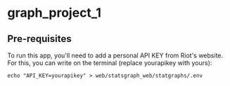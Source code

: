 # graph_project_1

## Pre-requisites
To run this app, you'll need to add a personal API KEY from Riot's website. For this, you can write on the terminal (replace yourapikey with yours):
```
echo "API_KEY=yourapikey" > web/statsgraph_web/statgraphs/.env
```
